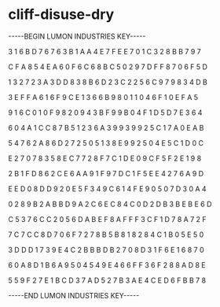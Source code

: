 # cliff-disuse-dry

-----BEGIN LUMON INDUSTRIES KEY-----

3 1 6 B D 7 6 7 6 3 B 1 A A 4 E 7 F E E 7 0 1 C 3 2 8 B B 7 9 7

C F A 8 5 4 E A 6 0 F 6 C 6 8 B C 5 0 2 9 7 D F F 8 7 0 6 F 5 D

1 3 2 7 2 3 A 3 D D 8 3 8 B 6 D 2 3 C 2 2 5 6 C 9 7 9 8 3 4 D B

3 E F F A 6 1 6 F 9 C E 1 3 6 6 B 9 8 0 1 1 0 4 6 F 1 0 E F A 5

9 1 6 C 0 1 0 F 9 8 2 0 9 4 3 B F 9 9 B 0 4 F 1 D 5 D 7 E 3 6 4

6 0 4 A 1 C C 8 7 B 5 1 2 3 6 A 3 9 9 3 9 9 2 5 C 1 7 A 0 E A B

5 4 7 6 2 A 8 6 D 2 7 2 5 0 5 1 3 8 E 9 9 2 5 0 4 E 5 C 1 D 0 C

E 2 7 0 7 8 3 5 8 E C 7 7 2 8 F 7 C 1 D E 0 9 C F 5 F 2 E 1 9 8

2 B 1 F D 8 6 2 C E 6 A A 9 1 F 9 7 D C 1 F 5 E E 4 2 7 6 A 9 D

E E D 0 8 D D 9 2 0 E 5 F 3 4 9 C 6 1 4 F E 9 0 5 0 7 D 3 0 A 4

0 2 8 9 B 2 A B B D 9 A 2 C 6 E C 8 4 C 0 D 2 D B 3 B E B E 6 D

C 5 3 7 6 C C 2 0 5 6 D A B E F 8 A F F F 3 C F 1 D 7 8 A 7 2 F

7 C 7 C C 8 D 7 0 6 F 7 2 7 8 B 5 B 8 1 8 2 8 4 C 1 B 0 5 E 5 0

3 D D D 1 7 3 9 E 4 C 2 B B B D B 2 7 0 8 D 3 1 F 6 E 1 6 8 7 0

6 0 A 8 D 1 B 6 A 9 5 0 4 5 4 9 E 4 6 6 F F 3 6 F 2 8 8 A D 8 E

5 5 9 F 2 7 E 1 B C D 3 7 A D 5 2 7 B 3 A E 4 C E D 6 F B B 7 8

-----END LUMON INDUSTRIES KEY-----
